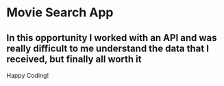 # Movie Search App

## In this opportunity I worked with an API and was really difficult to me understand the data that I received, but finally all worth it

Happy Coding!
